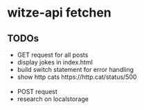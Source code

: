 # witze-api fetchen

## TODOs
<ul>
  <li>GET request for all posts</li>
    <li>display jokes in index.html</li>
    <li>build switch statement for error handling</li>
    <li>show http cats https://http.cat/status/500</li>
    <br>
  <li>POST request</li>
  <li>research on localstorage</li>
</ul>